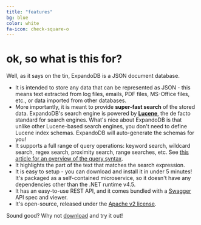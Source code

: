 ```yaml
---
title: "features"
bg: blue
color: white
fa-icon: check-square-o
---
```


# **ok, so what is this for?**

Well, as it says on the tin, ExpandoDB is a JSON document database. 

- It is intended to store any data that can be represented as JSON - this means text extracted from log files, 
  emails, PDF files, MS-Office files, etc., or data imported from other databases.
- More importantly, it is meant to provide **super-fast search** of the stored data. 
  ExpandoDB's search engine is powered by [**Lucene**](https://lucene.apache.org), the 
  de facto standard for search engines. What's nice about ExpandoDB is that unlike other Lucene-based 
  search engines, you don't need to define Lucene index schemas. ExpandoDB will auto-generate 
  the schemas for you!
- It supports a full range of query operations: keyword search, wildcard search, regex search, 
  proximity search, range searches, etc. See [this article for an overview of the query syntax](http://www.lucenetutorial.com/lucene-query-syntax.html).  
- It highlights the part of the text that matches the search expression. 
- It is easy to setup - you can download and install it in under 5 minutes! It's packaged as a self-contained microservice, 
  so it doesn't have any dependencies other than the .NET runtime v4.5.  
- It has an easy-to-use REST API, and it comes bundled with a [Swagger](http://swagger.io) API spec and viewer.
- It's open-source, released under the [Apache v2 license](http://www.apache.org/licenses).

Sound good? Why not [download](#download) and try it out!
